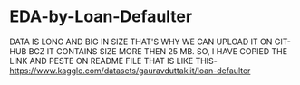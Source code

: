 # EDA-by-Loan-Defaulter

DATA IS LONG AND BIG IN SIZE THAT'S WHY WE CAN UPLOAD IT ON GIT-HUB BCZ IT CONTAINS SIZE MORE THEN 25 MB. SO, I HAVE COPIED THE LINK AND PESTE ON README FILE 
THAT IS LIKE THIS-
https://www.kaggle.com/datasets/gauravduttakiit/loan-defaulter
